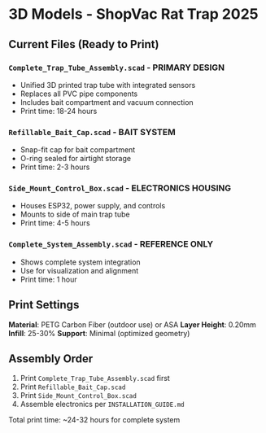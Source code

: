 # 3D Models - ShopVac Rat Trap 2025

## Current Files (Ready to Print)

### **`Complete_Trap_Tube_Assembly.scad`** - PRIMARY DESIGN
- Unified 3D printed trap tube with integrated sensors
- Replaces all PVC pipe components
- Includes bait compartment and vacuum connection
- Print time: 18-24 hours

### **`Refillable_Bait_Cap.scad`** - BAIT SYSTEM
- Snap-fit cap for bait compartment
- O-ring sealed for airtight storage
- Print time: 2-3 hours

### **`Side_Mount_Control_Box.scad`** - ELECTRONICS HOUSING
- Houses ESP32, power supply, and controls
- Mounts to side of main trap tube
- Print time: 4-5 hours

### **`Complete_System_Assembly.scad`** - REFERENCE ONLY
- Shows complete system integration
- Use for visualization and alignment
- Print time: 1 hour

## Print Settings

**Material**: PETG Carbon Fiber (outdoor use) or ASA
**Layer Height**: 0.20mm
**Infill**: 25-30%
**Support**: Minimal (optimized geometry)

## Assembly Order

1. Print `Complete_Trap_Tube_Assembly.scad` first
2. Print `Refillable_Bait_Cap.scad`
3. Print `Side_Mount_Control_Box.scad`
4. Assemble electronics per `INSTALLATION_GUIDE.md`

Total print time: ~24-32 hours for complete system
